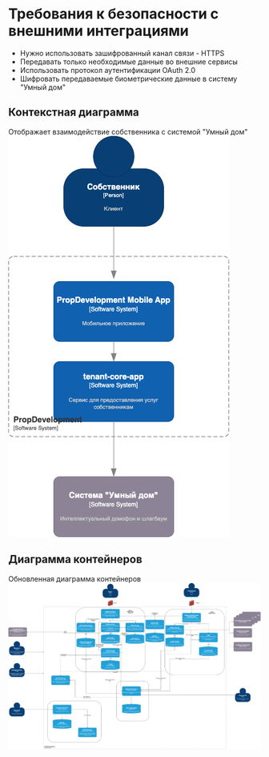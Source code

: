 # Требования к безопасности с внешними интеграциями

- Нужно использовать зашифрованный канал связи - HTTPS
- Передавать только необходимые данные во внешние сервисы
- Использовать протокол аутентификации OAuth 2.0
- Шифровать передаваемые биометрические данные в систему "Умный дом"

## Контекстная диаграмма

Отображает взаимодействие собственника с системой "Умный дом"
![context](./context_diagram.png)

## Диаграмма контейнеров

Обновленная диаграмма контейнеров
![container](./container_diagram.png)